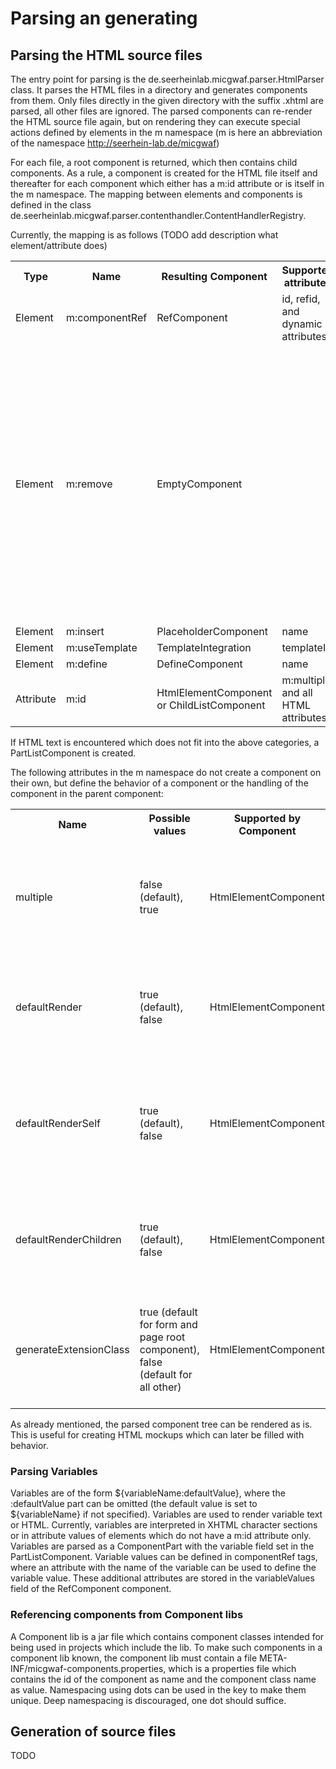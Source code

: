 Parsing an generating
=====================

Parsing the HTML source files
-----------------------------

The entry point for parsing is the de.seerheinlab.micgwaf.parser.HtmlParser class.
It parses the HTML files in a directory and generates components from them.
Only files directly in the given directory with the suffix .xhtml are parsed, all other files are ignored.
The parsed components can re-render the HTML source file again,
but on rendering they can execute special actions defined by elements in the m namespace
(m is here an abbreviation of the namespace http://seerhein-lab.de/micgwaf)

For each file, a root component is returned, which then contains child components.
As a rule, a component is created for the HTML file itself and thereafter for each component which either has
a m:id attribute or is itself in the m namespace.
The mapping between elements and components is defined in the class
de.seerheinlab.micgwaf.parser.contenthandler.ContentHandlerRegistry.

Currently, the mapping is as follows (TODO add description what element/attribute does)

<table>
  <tr>
    <th>Type</th>
    <th>Name</th>
    <th>Resulting Component</th>
    <th>Supported attributes</th>
    <th>Description</th>
  </tr>
  <tr>
    <td>Element</td>
    <td>m:componentRef</td>
    <td>RefComponent</td>
    <td>id, refid, and dynamic attributes</td>
    <td></td>
  </tr>
  <tr>
    <td>Element</td>
    <td>m:remove</td>
    <td>EmptyComponent</td>
    <td></td>
    <td>
      The html inside a m:remove is removed when parsing. 
      This can be useful when adding source comments which should not be present in the output HTML,
      or when viewing the HTML directly into a browser 
      (which is not recommended, better use micgwaf's live parse mode).
    </td>
  </tr>
  <tr>
    <td>Element</td>
    <td>m:insert</td>
    <td>PlaceholderComponent</td>
    <td>name</td>
    <td></td>
  </tr>
  <tr>
    <td>Element</td>
    <td>m:useTemplate</td>
    <td>TemplateIntegration</td>
    <td>templateId</td>
    <td></td>
  </tr>
  <tr>
    <td>Element</td>
    <td>m:define</td>
    <td>DefineComponent</td>
    <td>name</td>
    <td></td>
  </tr>
  <tr>
    <td>Attribute</td>
    <td>m:id</td>
    <td>HtmlElementComponent or ChildListComponent</td>
    <td>m:multiple, and all HTML attributes</td>
    <td></td>
  </tr>
</table>

If HTML text is encountered which does not fit into the above categories, a PartListComponent is created.

The following attributes in the m namespace do not create a component on their own, 
but define the behavior of a component or the handling of the component in the parent component: 

<table>
  <tr>
    <th>Name</th>
    <th>Possible values</th>
    <th>Supported by Component</th>
    <th>Description</th>
  </tr>
  <tr>
    <td>multiple</td>
    <td>false (default), true</td>
    <td>HtmlElementComponent</td>
    <td>The component can be repeated multiple (0..n) times in the parent component.</td>
  </tr>
  <tr>
    <td>defaultRender</td>
    <td>true (default), false</td>
    <td>HtmlElementComponent</td>
    <td>Whether by default render this component and its children (true) or not (false).</td>
  </tr>
  <tr>
    <td>defaultRenderSelf</td>
    <td>true (default), false</td>
    <td>HtmlElementComponent</td>
    <td>Whether by default render this component (true) or not (false); rendering the children remains unaffected.</td>
  </tr>
  <tr>
    <td>defaultRenderChildren</td>
    <td>true (default), false</td>
    <td>HtmlElementComponent</td>
    <td>Whether by default render the children of this component (true) or not (false).</td>
  </tr>
  <tr>
    <td>generateExtensionClass</td>
    <td>true (default for form and page root component), false (default for all other)</td>
    <td>HtmlElementComponent</td>
    <td>Whether to create an extension class which can then be overwritten to change its behavior.</td>
  </tr>
</table>


As already mentioned, the parsed component tree can be rendered as is.
This is useful for creating HTML mockups which can later be filled with behavior.

### Parsing Variables

Variables are of the form ${variableName:defaultValue}, where the :defaultValue part can be omitted 
(the default value is set to ${variableName} if not specified).
Variables are used to render variable text or HTML.
Currently, variables are interpreted in XHTML character sections
or in attribute values of elements which do not have a m:id attribute only.
Variables are parsed as a ComponentPart with the variable field set in the PartListComponent.
Variable values can be defined in componentRef tags, where an attribute with the name of the variable
can be used to define the variable value.
These additional attributes are stored in the variableValues field of the RefComponent component.

### Referencing components from Component libs

A Component lib is a jar file which contains component classes intended for being used in projects
which include the lib.
To make such components in a component lib known, the component lib must contain a file 
META-INF/micgwaf-components.properties, which is a properties file which contains the id
of the component as name and the component class name as value.
Namespacing using dots can be used in the key to make them unique.
Deep namespacing is discouraged, one dot should suffice.

Generation of source files
--------------------------

TODO